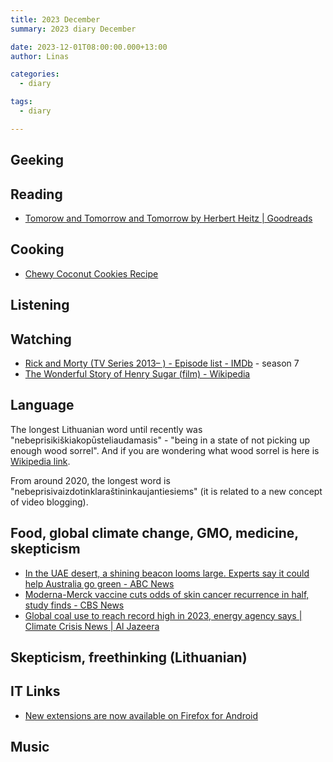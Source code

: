 ```yaml
---
title: 2023 December
summary: 2023 diary December

date: 2023-12-01T08:00:00.000+13:00
author: Linas

categories:
  - diary

tags:
  - diary

---
```


## Geeking 

## Reading

* [Tomorow and Tomorrow and Tomorrow by Herbert Heitz | Goodreads](https://www.goodreads.com/book/show/13635118-tomorow-and-tomorrow-and-tomorrow)

## Cooking

* [Chewy Coconut Cookies Recipe](https://www.allrecipes.com/recipe/9589/chewy-coconut-cookies/)

## Listening 

## Watching

* [Rick and Morty (TV Series 2013– ) - Episode list - IMDb](https://www.imdb.com/title/tt2861424/episodes/?season=7) - season 7
* [The Wonderful Story of Henry Sugar (film) - Wikipedia](https://en.wikipedia.org/wiki/The_Wonderful_Story_of_Henry_Sugar_(film))

## Language

The longest Lithuanian word until recently was "nebeprisikiškiakopūsteliaudamasis" - "being in a state of not picking up enough wood sorrel".
And if you are wondering what wood sorrel is here is [Wikipedia link](https://en.m.wikipedia.org/wiki/Oxalis_acetosella).

From around 2020, the longest word is "nebeprisivaizdotinklaraštininkaujantiesiems" (it is related to a new concept of video blogging).

## Food, global climate change, GMO, medicine, skepticism

* [In the UAE desert, a shining beacon looms large. Experts say it could help Australia go green - ABC News](https://www.abc.net.au/news/2023-12-11/inside-the-worlds-biggest-solar-thermal-plant/103211884)
* [Moderna-Merck vaccine cuts odds of skin cancer recurrence in half, study finds - CBS News](https://www.cbsnews.com/news/merck-moderna-vaccine-skin-cancer-melanoma/)
* [Global coal use to reach record high in 2023, energy agency says | Climate Crisis News | Al Jazeera](https://www.aljazeera.com/news/2023/12/15/global-coal-use-to-reach-record-high-in-2023-iea)

## Skepticism, freethinking (Lithuanian)


## IT Links

* [New extensions are now available on Firefox for Android](https://blog.mozilla.org/en/mozilla/new-extensions-youll-love-now-available-on-firefox-for-android/)

## Music

